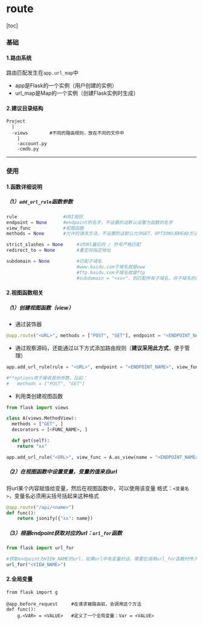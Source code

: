 # route
[toc]
### 基础
#### 1.路由系统
路由匹配发生在`app.url_map`中
  * app是Flask的一个实例（用户创建的实例）
  * url_map是Map的一个实例（创建Flask实例时生成）

#### 2.建议目录结构
```shell
Project
  |
  -views        #不同的路由规则，放在不同的文件中
    |
    -account.py
    -cmdb.py
```
***

### 使用
#### 1.函数详细说明
##### （1）`add_url_rule`函数参数
```python
rule                 #URI规则
endpoint = None      #endpoint的名字，不设置的话默认设置为函数的名字
view_func            #视图函数
methods = None       #允许的请求方法，不设置的话默认允许GET、OPTIONS和HEAD方法

strict_slashes = None     #对URl最后的 / 符号严格匹配
redirect_to = None        #重定向指定地址

subdomain = None          #匹配子域名
                          #www.baidu.com子域名就是www
                          #ftp.baidu.com子域名就是ftp
                          #subdomain = "<xx>"，则匹配所有子域名，将子域名的内容赋值到xx这个变量中，则视图函数可以使用xx变量
```
#### 2.视图函数相关
##### （1）创建视图函数（view）
* 通过装饰器
```python
@app.route("<URL>", methods = ["POST", "GET"], endpoint = "<ENDPOINT_NAME>")
```

* 通过观察源码，还能通过以下方式添加路由规则（**建议采用此方式**，便于管理）
```python
app.add_url_rule(rule = "<URL>", endpoint = "<ENDPOINT_NAME>", view_func = <FUNC_NAME>, **options)

#**options用于接收其他参数，比如：
#   methods = ["POST", "GET"]
```

* 利用类创建视图函数
```python
from flask import views

class A(views.MethodView):
  methods = ["GET", ]
  decorators = [<FUNC_NAME>, ]

  def get(self):
    return "xx"

app.add_url_rule("<URL>", view_func = A.as_view(name = "<ENDPOINT_NAME>"))
```

##### （2）在视图函数中设置变量，变量的值来自url
将url某个内容赋值给变量，然后在视图函数中，可以使用该变量
格式：`<变量名>`，变量名必须用尖括号括起来这种格式
```python
@app.route("/api/<name>")
def func():
    return jsonify({"xx": name})
```

##### （3）根据endpoint获取对应的url：`url_for`函数

```python
from flask import url_for

#获取endpoint为VIEW_NAME的url，如果url中有变量的话，需要在调用url_for函数时传入相应的k-v
url_for("<VIEW_NAME>")
```

#### 2.全局变量
```shell
from flask import g

@app.before_request     #在请求被路由前，会调用这个方法
def func():
    g.<VAR> = <VALUE>   #定义了一个全局变量：Var = <VALUE>
```
